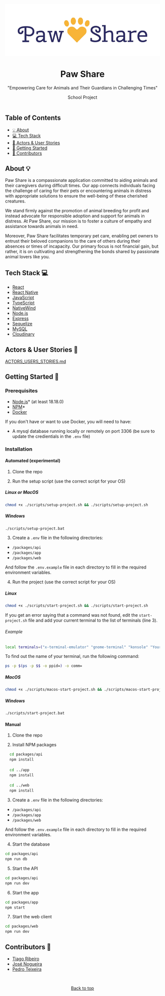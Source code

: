 <div align="center" id="top">
  <img src="./images/Logo.png" width="600" alt="paw-share-logo">
  <br/>
  <h1>Paw Share</h1>
  <p>"Empowering Care for Animals and Their Guardians in Challenging Times"</p>
  <span>School Project</span>
</div>
<br />

## Table of Contents

- [:bulb: About](#about)
- [:computer: Tech Stack](#tech-stack)
- [:pencil: Actors & User Stories](#actors-user-stories)
- [:rocket: Getting Started](#getting-started)
- [:memo: Contributors](#contributors)

<a id="about"></a>

## About :bulb:

Paw Share is a compassionate application committed to aiding animals and their caregivers during difficult times. Our app connects individuals facing the challenge of caring for their pets or encountering animals in distress with appropriate solutions to ensure the well-being of these cherished creatures.

We stand firmly against the promotion of animal breeding for profit and instead advocate for responsible adoption and support for animals in distress. At Paw Share, our mission is to foster a culture of empathy and assistance towards animals in need.

Moreover, Paw Share facilitates temporary pet care, enabling pet owners to entrust their beloved companions to the care of others during their absences or times of incapacity. Our primary focus is not financial gain, but rather, it is on cultivating and strengthening the bonds shared by passionate animal lovers like you.

<a id="tech-stack"></a>

## Tech Stack :computer:

- [React](https://reactjs.org/)
- [React Native](https://reactnative.dev/)
- [JavaScript](https://www.javascript.com/)
- [TypeScript](https://www.typescriptlang.org/)
- [NativeWind](https://www.nativewind.dev/)
- [Node.js](https://nodejs.org/en/)
- [Express](https://expressjs.com/)
- [Sequelize](https://sequelize.org/)
- [MySQL](https://www.mysql.com/)
- [Cloudinary](https://cloudinary.com/)

<a id="getting-started"></a>

## Actors & User Stories :pencil:

[ACTORS_USERS_STORIES.md](https://github.com/TiagoRibeiro25/PawShare/blob/main/docs/ACTORS_USER_STORIES.md)

<a id="actors-user-stories"></a>

## Getting Started :rocket:

### Prerequisites

- [Node.js](https://nodejs.org/en/)* (at least 18.18.0)
- [NPM](https://www.npmjs.com/)*
- [Docker](https://www.docker.com/)

If you don't have or want to use Docker, you will need to have:

- A mysql database running locally or remotely on port 3306 (be sure to update the credientials in the `.env` file)

### Installation

#### Automated (experimental)

1. Clone the repo

2. Run the setup script (use the correct script for your OS)

##### Linux or MacOS

```sh
chmod +x ./scripts/setup-project.sh && ./scripts/setup-project.sh
```

##### Windows

```sh
./scripts/setup-project.bat
```

3. Create a `.env` file in the following directories:

- `/packages/api`
- `/packages/app`
- `/packages/web`

And follow the `.env.example` file in each directory to fill in the required environment variables.

4. Run the project (use the correct script for your OS)

##### Linux

```sh
chmod +x ./scripts/start-project.sh && ./scripts/start-project.sh
```

If you get an error saying that a command was not found, edit the `start-project.sh` file and add your current terminal to the list of terminals (line 3).

###### Example

```sh
local terminals=("x-terminal-emulator" "gnome-terminal" "konsole" "YourTerminal")
```

To find out the name of your terminal, run the following command:

```sh
ps -p $(ps -p $$ -o ppid=) -o comm=
```

##### MacOS

```sh
chmod +x ./scripts/macos-start-project.sh && ./scripts/macos-start-project.sh
```

##### Windows

```sh
./scripts/start-project.bat
```

#### Manual

1. Clone the repo

2. Install NPM packages

```sh
  cd packages/api
  npm install
 
  cd ../app
  npm install

  cd ../web
  npm install
```

3. Create a `.env` file in the following directories:

- `/packages/api`
- `/packages/app`
- `/packages/web`

And follow the `.env.example` file in each directory to fill in the required environment variables.

4. Start the database

```sh
cd packages/api
npm run db
```

5. Start the API

```sh
cd packages/api
npm run dev
```

6. Start the app

```sh
cd packages/app
npm start
```

7. Start the web client

```sh
cd packages/web
npm run dev
```

<a id="contributors"></a>

## Contributors :memo:

- [Tiago Ribeiro](https://github.com/TiagoRibeiro25)
- [José Nogueira](https://github.com/JoseNogueira13)
- [Pedro Teixeira](https://github.com/pedromst2000)

<br />

<p align="center">
 <a href="#top">Back to top</a>
</p>
